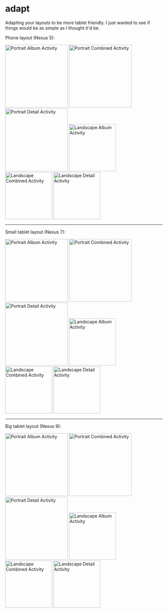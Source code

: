 # adapt
Adapting your layouts to be more tablet friendly. I just wanted to see if things would be as simple as I thought it'd be. 

Phone layout (Nexus 5):

<img src="http://i.imgur.com/Ha9b4rQ.png" alt="Portrait Album Activity" width="200">
<img src="http://i.imgur.com/kTxLHc5.png" alt="Portrait Combined Activity" width="200">
<img src="http://i.imgur.com/SvbyCuE.png" alt="Portrait Detail Activity" width="200">

<img src="http://i.imgur.com/EHaaEIk.png" alt="Landscape Album Activity" height="150">
<img src="http://i.imgur.com/nZNcVO1.png" alt="Landscape Combined Activity" height="150">
<img src="http://i.imgur.com/4dEJ10u.png" alt="Landscape Detail Activity" height="150">

________________________________________________________________________________________________

Small tablet layout (Nexus 7):

<img src="http://i.imgur.com/IJJ1JIo.png" alt="Portrait Album Activity" width="200">
<img src="http://i.imgur.com/9Kn31fw.png" alt="Portrait Combined Activity" width="200">
<img src="http://i.imgur.com/Lk8y3Vl.png" alt="Portrait Detail Activity" width="200">

<img src="http://i.imgur.com/FXO6lwQ.png" alt="Landscape Album Activity" height="150">
<img src="http://i.imgur.com/kkug2Kw.png" alt="Landscape Combined Activity" height="150">
<img src="http://i.imgur.com/n2IMCcQ.png" alt="Landscape Detail Activity" height="150">

________________________________________________________________________________________________

Big tablet layout (Nexus 9):

<img src="http://i.imgur.com/1xNhNtz.png" alt="Portrait Album Activity" width="200">
<img src="http://i.imgur.com/YhJy1CX.png" alt="Portrait Combined Activity" width="200">
<img src="http://i.imgur.com/xFEm3qF.png" alt="Portrait Detail Activity" width="200">

<img src="http://i.imgur.com/zaFU1Om.png" alt="Landscape Album Activity" height="150">
<img src="http://i.imgur.com/PC7kurY.png" alt="Landscape Combined Activity" height="150">
<img src="http://i.imgur.com/dE7ikGH.png" alt="Landscape Detail Activity" height="150">

